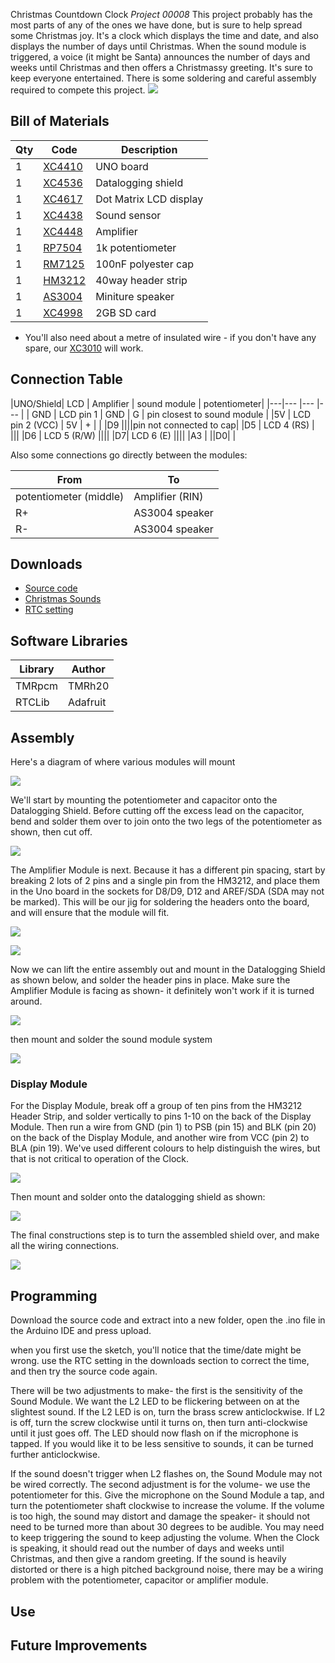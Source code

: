 Christmas Countdown Clock
_Project 00008_
This project probably has the most parts of any of the ones we have done, but is sure to help spread some
Christmas joy. It's a clock which displays the time and date, and also displays the number of days until
Christmas. When the sound module is triggered, a voice (it might be Santa) announces the number of days and
weeks until Christmas and then offers a Christmassy greeting. It's sure to keep everyone entertained. There is
some soldering and careful assembly required to compete this project.
![](images/NPI00008aa.png)

## Bill of Materials
| Qty | Code | Description |
| --- | --- | ---|
|1 | [XC4410](http://jaycar.com.au/p/XC4410) | UNO board
|1 | [XC4536](http://jaycar.com.au/p/XC4536) | Datalogging shield
|1 | [XC4617](http://jaycar.com.au/p/XC4617) | Dot Matrix LCD display
|1 | [XC4438](http://jaycar.com.au/p/XC4438) | Sound sensor
|1 | [XC4448](http://jaycar.com.au/p/XC4448) | Amplifier
|1 | [RP7504](http://jaycar.com.au/p/RP7504) | 1k potentiometer
|1 | [RM7125](http://jaycar.com.au/p/RM7125) | 100nF polyester cap
|1 | [HM3212](http://jaycar.com.au/p/HM3212) | 40way header strip
|1 | [AS3004](http://jaycar.com.au/p/AS3004) | Miniture speaker
|1 | [XC4998](http://jaycar.com.au/p/XC4998) | 2GB SD card

* You'll also need about a metre of insulated wire - if you don't have any spare, our [XC3010](http://jaycar.com.au/p/XC3010) will work.

## Connection Table

|UNO/Shield| LCD | Amplifier | sound module | potentiometer|
|---|--- |--- |--- |
| GND | LCD pin 1 | GND | G | pin closest to sound module |
|5V | LCD pin 2 (VCC) | 5V | + | |
|D9 ||||pin not connected to cap|
|D5 | LCD 4 (RS) | |||
|D6 | LCD 5 (R/W) ||||
|D7| LCD 6 (E) ||||
|A3 | ||D0| |

Also some connections go directly between the modules:

| From | To |
| ---|--- |
| potentiometer (middle)| Amplifier (RIN)
| R+ | AS3004 speaker
| R- | AS3004 speaker


## Downloads
* [Source code](../downloads/Christmas_Countdown_Clock.zip)
* [Christmas Sounds](../downloads/Christmas_Sounds.zip)
* [RTC setting](../downloads/XC4536_Setting.zip)

## Software Libraries
|Library | Author
| --- |--- |
|TMRpcm | TMRh20 |
|RTCLib | Adafruit |


## Assembly

Here's a diagram of where various modules will mount

![](images/NPI00008a.png)

We'll start by mounting the potentiometer and capacitor onto the Datalogging Shield. Before cutting off the excess lead on the capacitor, bend and solder them over to join onto the two legs of the potentiometer as shown, then cut off.

![](images/NPI00008b.png)

The Amplifier Module is next. Because it has a different pin spacing, start by breaking 2 lots of 2 pins and a single pin from the HM3212, and place them in the Uno board in the sockets for D8/D9, D12 and AREF/SDA (SDA may not be marked). This will be our jig for soldering the headers onto the board, and will ensure that the module will fit.

![](images/NPI00008c.png)

![](images/NPI00008d.png)

Now we can lift the entire assembly out and mount in the Datalogging Shield as shown below, and solder the
header pins in place. Make sure the Amplifier Module is facing as shown- it definitely won't work if it is turned around.

![](images/NPI00008e.png)

then mount and solder the sound module system

![](images/NPI00008f.png)

### Display Module
For the Display Module, break off a group of ten pins from the HM3212 Header Strip, and solder vertically to pins 1-10 on the back of the Display Module. Then run a wire from GND (pin 1) to PSB (pin 15) and BLK (pin 20) on the back of the Display Module, and another wire from VCC (pin 2) to BLA (pin 19). We've used different colours to help distinguish the wires, but that is not critical to operation of the Clock.

![](images/NPI00008g.png)

Then mount and solder onto the datalogging shield as shown:

![](images/NPI00008h.png)

The final constructions step is to turn the assembled shield over, and make all the wiring connections.

![](images/NPI00008i.png)

## Programming
Download the source code and extract into a new folder, open the .ino file in the Arduino IDE and press upload.

when you first use the sketch, you'll notice that the time/date might be wrong. use the RTC setting in the downloads section to correct the time, and then try the source code again.

There will be two adjustments to make- the first is the sensitivity of the Sound Module. We want the L2 LED to be flickering between on at the slightest sound. If the L2 LED is on, turn the brass screw anticlockwise. If L2 is off, turn the screw clockwise until it turns on, then turn anti-clockwise until it just goes off. The LED should now flash on if the microphone is tapped. If you would like it to be less sensitive to sounds, it can be turned further anticlockwise.

If the sound doesn't trigger when L2 flashes on, the Sound Module may not be wired correctly.
The second adjustment is for the volume- we use the potentiometer for this. Give the microphone on the Sound Module a tap, and turn the potentiometer shaft clockwise to increase the volume. If the volume is too high, the sound may distort and damage the speaker- it should not need to be turned more than about 30 degrees to be audible. You may need to keep triggering the sound to keep adjusting the volume. When the Clock is speaking, it should read out the number of days and weeks until Christmas, and then give a random greeting. If the sound is heavily distorted or there is a high pitched background noise, there may be a wiring problem with the potentiometer, capacitor or amplifier module.


## Use


## Future Improvements
